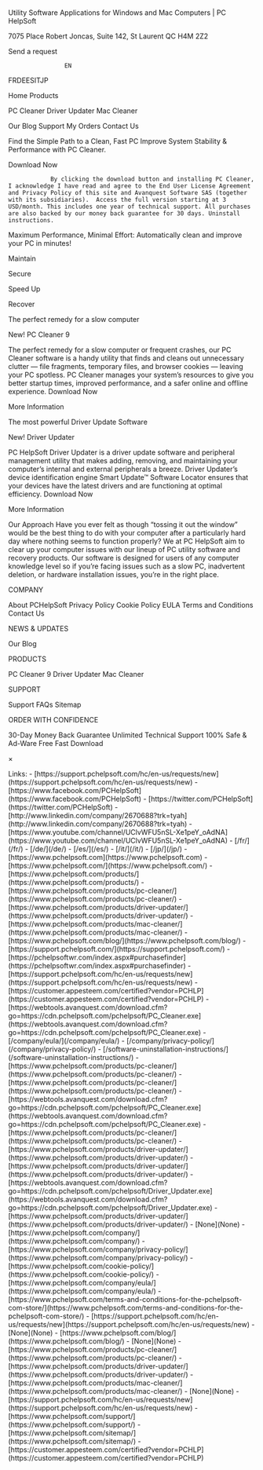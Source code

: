 # 

<p>Utility Software Applications for Windows and Mac Computers | PC HelpSoft</p>
<p>7075 Place Robert Joncas, Suite 142, St Laurent QC H4M 2Z2</p>
<p>Send a request</p>
<pre><code>                EN
</code></pre>
<p>FRDEESITJP </p>
<p>Home
Products</p>
<p>PC Cleaner
Driver Updater
Mac Cleaner</p>
<p>Our Blog
Support
My Orders
Contact Us</p>
<p>Find the Simple Path to a Clean, Fast PC
Improve System Stability &amp; Performance with PC Cleaner.</p>
<p>Download Now</p>
<pre><code>            By clicking the download button and installing PC Cleaner, I acknowledge I have read and agree to the End User License Agreement and Privacy Policy of this site and Avanquest Software SAS (together with its subsidiaries).  Access the full version starting at 3 USD/month. This includes one year of technical support. All purchases are also backed by our money back guarantee for 30 days. Uninstall instructions.
</code></pre>
<p>Maximum Performance, Minimal Effort: Automatically clean and improve your PC in minutes!</p>
<p>Maintain</p>
<p>Secure</p>
<p>Speed Up</p>
<p>Recover</p>
<p>The perfect remedy for a slow computer</p>
<p>New!
PC Cleaner 9</p>
<p>The perfect remedy for a slow computer or frequent crashes, our PC Cleaner software is a handy utility that finds and cleans out unnecessary clutter — file fragments, temporary files, and browser cookies — leaving your PC spotless. PC Cleaner manages your system’s resources to give you better startup times, improved performance, and a safer online and offline experience.
Download Now</p>
<p>More Information</p>
<p>The most powerful Driver Update Software</p>
<p>New!
Driver Updater</p>
<p>PC HelpSoft Driver Updater is a driver update software and peripheral management utility that makes adding, removing, and maintaining your computer’s internal and external peripherals a breeze. Driver Updater’s device identification engine Smart Update™ Software Locator ensures that your devices have the latest drivers and are functioning at optimal efficiency.
Download Now</p>
<p>More Information</p>
<p>Our Approach
Have you ever felt as though “tossing it out the window” would be the best thing to do with your computer after a particularly hard day where nothing seems to function properly? We at PC HelpSoft aim to clear up your computer issues with our lineup of PC utility software and recovery products. Our software is designed for users of any computer knowledge level so if you’re facing issues such as a slow PC, inadvertent deletion, or hardware installation issues, you’re in the right place.</p>
<p>COMPANY</p>
<p>About PCHelpSoft
Privacy Policy
Cookie Policy
EULA
Terms and Conditions
Contact Us</p>
<p>NEWS &amp; UPDATES</p>
<p>Our Blog</p>
<p>PRODUCTS</p>
<p>PC Cleaner 9
Driver Updater
Mac Cleaner</p>
<p>SUPPORT</p>
<p>Support
FAQs
Sitemap</p>
<p>ORDER WITH CONFIDENCE</p>
<p>30-Day Money Back Guarantee
Unlimited Technical Support
100% Safe &amp; Ad-Ware Free
Fast Download</p>
<p>×</p>
Links:
- [https://support.pchelpsoft.com/hc/en-us/requests/new](https://support.pchelpsoft.com/hc/en-us/requests/new)
- [https://www.facebook.com/PCHelpSoft](https://www.facebook.com/PCHelpSoft)
- [https://twitter.com/PCHelpSoft](https://twitter.com/PCHelpSoft)
- [http://www.linkedin.com/company/2670688?trk=tyah](http://www.linkedin.com/company/2670688?trk=tyah)
- [https://www.youtube.com/channel/UClvWFU5nSL-Xe1peY_oAdNA](https://www.youtube.com/channel/UClvWFU5nSL-Xe1peY_oAdNA)
- [/fr/](/fr/)
- [/de/](/de/)
- [/es/](/es/)
- [/it/](/it/)
- [/jp/](/jp/)
- [https://www.pchelpsoft.com](https://www.pchelpsoft.com)
- [https://www.pchelpsoft.com/](https://www.pchelpsoft.com/)
- [https://www.pchelpsoft.com/products/](https://www.pchelpsoft.com/products/)
- [https://www.pchelpsoft.com/products/pc-cleaner/](https://www.pchelpsoft.com/products/pc-cleaner/)
- [https://www.pchelpsoft.com/products/driver-updater/](https://www.pchelpsoft.com/products/driver-updater/)
- [https://www.pchelpsoft.com/products/mac-cleaner/](https://www.pchelpsoft.com/products/mac-cleaner/)
- [https://www.pchelpsoft.com/blog/](https://www.pchelpsoft.com/blog/)
- [https://support.pchelpsoft.com/](https://support.pchelpsoft.com/)
- [https://pchelpsoftwr.com/index.aspx#purchasefinder](https://pchelpsoftwr.com/index.aspx#purchasefinder)
- [https://support.pchelpsoft.com/hc/en-us/requests/new](https://support.pchelpsoft.com/hc/en-us/requests/new)
- [https://customer.appesteem.com/certified?vendor=PCHLP](https://customer.appesteem.com/certified?vendor=PCHLP)
- [https://webtools.avanquest.com/download.cfm?go=https://cdn.pchelpsoft.com/pchelpsoft/PC_Cleaner.exe](https://webtools.avanquest.com/download.cfm?go=https://cdn.pchelpsoft.com/pchelpsoft/PC_Cleaner.exe)
- [/company/eula/](/company/eula/)
- [/company/privacy-policy/](/company/privacy-policy/)
- [/software-uninstallation-instructions/](/software-uninstallation-instructions/)
- [https://www.pchelpsoft.com/products/pc-cleaner/](https://www.pchelpsoft.com/products/pc-cleaner/)
- [https://www.pchelpsoft.com/products/pc-cleaner/](https://www.pchelpsoft.com/products/pc-cleaner/)
- [https://webtools.avanquest.com/download.cfm?go=https://cdn.pchelpsoft.com/pchelpsoft/PC_Cleaner.exe](https://webtools.avanquest.com/download.cfm?go=https://cdn.pchelpsoft.com/pchelpsoft/PC_Cleaner.exe)
- [https://www.pchelpsoft.com/products/pc-cleaner/](https://www.pchelpsoft.com/products/pc-cleaner/)
- [https://www.pchelpsoft.com/products/driver-updater/](https://www.pchelpsoft.com/products/driver-updater/)
- [https://www.pchelpsoft.com/products/driver-updater/](https://www.pchelpsoft.com/products/driver-updater/)
- [https://webtools.avanquest.com/download.cfm?go=https://cdn.pchelpsoft.com/pchelpsoft/Driver_Updater.exe](https://webtools.avanquest.com/download.cfm?go=https://cdn.pchelpsoft.com/pchelpsoft/Driver_Updater.exe)
- [https://www.pchelpsoft.com/products/driver-updater/](https://www.pchelpsoft.com/products/driver-updater/)
- [None](None)
- [https://www.pchelpsoft.com/company/](https://www.pchelpsoft.com/company/)
- [https://www.pchelpsoft.com/company/privacy-policy/](https://www.pchelpsoft.com/company/privacy-policy/)
- [https://www.pchelpsoft.com/cookie-policy/](https://www.pchelpsoft.com/cookie-policy/)
- [https://www.pchelpsoft.com/company/eula/](https://www.pchelpsoft.com/company/eula/)
- [https://www.pchelpsoft.com/terms-and-conditions-for-the-pchelpsoft-com-store/](https://www.pchelpsoft.com/terms-and-conditions-for-the-pchelpsoft-com-store/)
- [https://support.pchelpsoft.com/hc/en-us/requests/new](https://support.pchelpsoft.com/hc/en-us/requests/new)
- [None](None)
- [https://www.pchelpsoft.com/blog/](https://www.pchelpsoft.com/blog/)
- [None](None)
- [https://www.pchelpsoft.com/products/pc-cleaner/](https://www.pchelpsoft.com/products/pc-cleaner/)
- [https://www.pchelpsoft.com/products/driver-updater/](https://www.pchelpsoft.com/products/driver-updater/)
- [https://www.pchelpsoft.com/products/mac-cleaner/](https://www.pchelpsoft.com/products/mac-cleaner/)
- [None](None)
- [https://support.pchelpsoft.com/hc/en-us/requests/new](https://support.pchelpsoft.com/hc/en-us/requests/new)
- [https://www.pchelpsoft.com/support/](https://www.pchelpsoft.com/support/)
- [https://www.pchelpsoft.com/sitemap/](https://www.pchelpsoft.com/sitemap/)
- [https://customer.appesteem.com/certified?vendor=PCHLP](https://customer.appesteem.com/certified?vendor=PCHLP)